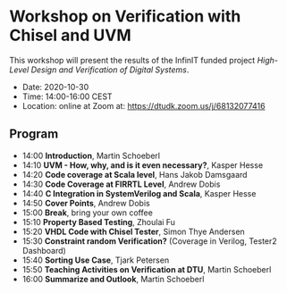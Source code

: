 # Workshop on Verification with Chisel and UVM

This workshop will present the results of the InfinIT funded project
*High-Level Design and Verification of Digital Systems*.

 * Date: 2020-10-30
 * Time: 14:00-16:00 CEST
 * Location: online at Zoom at: https://dtudk.zoom.us/j/68132077416

## Program

 * 14:00 **Introduction**, Martin Schoeberl
 * 14:10 **UVM - How, why, and is it even necessary?**, Kasper Hesse
 * 14:20 **Code coverage at Scala level**, Hans Jakob Damsgaard
 * 14:30 **Code Coverage at FIRRTL Level**, Andrew Dobis
 * 14:40 **C Integration in SystemVerilog and Scala**, Kasper Hesse
 * 14:50 **Cover Points**, Andrew Dobis
 * 15:00 **Break**, bring your own coffee
 * 15:10 **Property Based Testing**, Zhoulai Fu
 * 15:20 **VHDL Code with Chisel Tester**, Simon Thye Andersen
 * 15:30 **Constraint random Verification?** (Coverage in Verilog, Tester2 Dashboard)
 * 15:40 **Sorting Use Case**, Tjark Petersen
 * 15:50 **Teaching Activities on Verification at DTU**, Martin Schoeberl
 * 16:00 **Summarize and Outlook**, Martin Schoeberl
 

